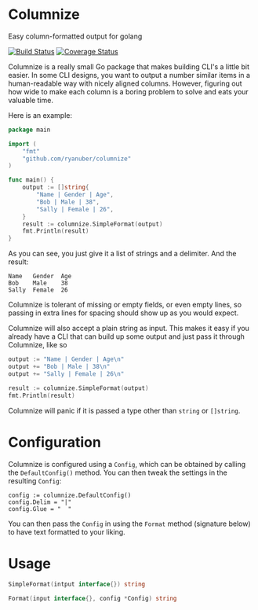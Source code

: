 Columnize
=========

Easy column-formatted output for golang

[![Build Status](https://travis-ci.org/ryanuber/columnize.svg)](https://travis-ci.org/ryanuber/columnize)
[![Coverage Status](https://coveralls.io/repos/ryanuber/columnize/badge.png?branch=master)](https://coveralls.io/r/ryanuber/columnize?branch=master)

Columnize is a really small Go package that makes building CLI's a little bit
easier. In some CLI designs, you want to output a number similar items in a
human-readable way with nicely aligned columns. However, figuring out how wide
to make each column is a boring problem to solve and eats your valuable time.

Here is an example:

```go
package main

import (
    "fmt"
    "github.com/ryanuber/columnize"
)

func main() {
    output := []string{
        "Name | Gender | Age",
        "Bob | Male | 38",
        "Sally | Female | 26",
    }
    result := columnize.SimpleFormat(output)
    fmt.Println(result)
}
```

As you can see, you just give it a list of strings and a delimiter.
And the result:

```
Name   Gender  Age
Bob    Male    38
Sally  Female  26
```

Columnize is tolerant of missing or empty fields, or even empty lines, so
passing in extra lines for spacing should show up as you would expect.

Columnize will also accept a plain string as input. This makes it easy if you
already have a CLI that can build up some output and just pass it through
Columnize, like so

```go
output := "Name | Gender | Age\n"
output += "Bob | Male | 38\n"
output += "Sally | Female | 26\n"

result := columnize.SimpleFormat(output)
fmt.Println(result)
```

Columnize will panic if it is passed a type other than `string` or `[]string`.

Configuration
=============

Columnize is configured using a `Config`, which can be obtained by calling the
`DefaultConfig()` method. You can then tweak the settings in the resulting
`Config`:

```
config := columnize.DefaultConfig()
config.Delim = "|"
config.Glue = "  "
```

You can then pass the `Config` in using the `Format` method (signature below) to
have text formatted to your liking.

Usage
=====

```go
SimpleFormat(intput interface{}) string

Format(input interface{}, config *Config) string
```
